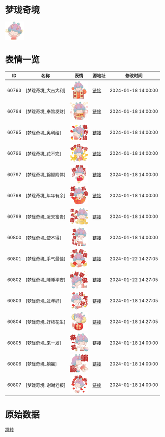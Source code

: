 # 梦珑奇境

<img src="./cover.png" height="60" alt="cover" />

# 表情一览

|ID|名称|表情|源地址|修改时间|
|----|----|----|----|----|
|60793|[梦珑奇境_大吉大利]|<img src="./pic/060793_%5B梦珑奇境_大吉大利%5D.png" height="60" alt="大吉大利"/>|[链接](https://i0.hdslb.com/bfs/garb/e8db901a1aaaf2666f5d499174cdc3909d96dbd2.png)|2024-01-18 14:00:00|
|60794|[梦珑奇境_奉旨发财]|<img src="./pic/060794_%5B梦珑奇境_奉旨发财%5D.png" height="60" alt="奉旨发财"/>|[链接](https://i0.hdslb.com/bfs/garb/559318ac228277b7df27e8aa83a840632f9ac0eb.png)|2024-01-18 14:00:00|
|60795|[梦珑奇境_奥利给]|<img src="./pic/060795_%5B梦珑奇境_奥利给%5D.png" height="60" alt="奥利给"/>|[链接](https://i0.hdslb.com/bfs/garb/52bb64a0efb7a0d8bea6fd80ab8147d8562bd535.png)|2024-01-18 14:00:00|
|60796|[梦珑奇境_花不完]|<img src="./pic/060796_%5B梦珑奇境_花不完%5D.png" height="60" alt="花不完"/>|[链接](https://i0.hdslb.com/bfs/garb/51a3f9835be9fede45838024a00517b57b5e7b5f.png)|2024-01-18 14:00:00|
|60797|[梦珑奇境_锦鲤附体]|<img src="./pic/060797_%5B梦珑奇境_锦鲤附体%5D.png" height="60" alt="锦鲤附体"/>|[链接](https://i0.hdslb.com/bfs/garb/9f2bf515c1c31400f5ca09056a00760f62378eca.png)|2024-01-18 14:00:00|
|60798|[梦珑奇境_年年有余]|<img src="./pic/060798_%5B梦珑奇境_年年有余%5D.png" height="60" alt="年年有余"/>|[链接](https://i0.hdslb.com/bfs/garb/dd7cda6cd8ab7d2f759116013ca402d5f0d33eaa.png)|2024-01-18 14:00:00|
|60799|[梦珑奇境_泼天富贵]|<img src="./pic/060799_%5B梦珑奇境_泼天富贵%5D.png" height="60" alt="泼天富贵"/>|[链接](https://i0.hdslb.com/bfs/garb/f831fd5b26244b182bda5d5517760f6fd167953b.png)|2024-01-18 14:00:00|
|60800|[梦珑奇境_使不得]|<img src="./pic/060800_%5B梦珑奇境_使不得%5D.png" height="60" alt="使不得"/>|[链接](https://i0.hdslb.com/bfs/garb/656081fd92e04a7495de9a233d9a2733845ae803.png)|2024-01-18 14:00:00|
|60801|[梦珑奇境_手气最佳]|<img src="./pic/060801_%5B梦珑奇境_手气最佳%5D.png" height="60" alt="手气最佳"/>|[链接](https://i0.hdslb.com/bfs/garb/b38dbdcd36d8125de2705ea51e67af4675a33339.png)|2024-01-22 14:27:05|
|60802|[梦珑奇境_睡睡平安]|<img src="./pic/060802_%5B梦珑奇境_睡睡平安%5D.png" height="60" alt="睡睡平安"/>|[链接](https://i0.hdslb.com/bfs/garb/00efeebf3b841d69043d8b1cef912b9c1ac294c9.png)|2024-01-22 14:27:05|
|60803|[梦珑奇境_过年好]|<img src="./pic/060803_%5B梦珑奇境_过年好%5D.png" height="60" alt="过年好"/>|[链接](https://i0.hdslb.com/bfs/garb/bb9e9b0c4574c844a8089d95094c67811b78ce80.png)|2024-01-18 14:27:05|
|60804|[梦珑奇境_好柿花生]|<img src="./pic/060804_%5B梦珑奇境_好柿花生%5D.png" height="60" alt="好柿花生"/>|[链接](https://i0.hdslb.com/bfs/garb/e6cb404d3ffba559e5d1d007c04a6b15290fe51f.png)|2024-01-18 14:27:05|
|60805|[梦珑奇境_来一发]|<img src="./pic/060805_%5B梦珑奇境_来一发%5D.png" height="60" alt="来一发"/>|[链接](https://i0.hdslb.com/bfs/garb/cbc7b6a103671679303b24f995a64a7b35ae6332.png)|2024-01-18 14:00:00|
|60806|[梦珑奇境_躺赢]|<img src="./pic/060806_%5B梦珑奇境_躺赢%5D.png" height="60" alt="躺赢"/>|[链接](https://i0.hdslb.com/bfs/garb/1ac950c4876f0e6eae519aa7db1289e7bda695b1.png)|2024-01-18 14:00:00|
|60807|[梦珑奇境_谢谢老板]|<img src="./pic/060807_%5B梦珑奇境_谢谢老板%5D.png" height="60" alt="谢谢老板"/>|[链接](https://i0.hdslb.com/bfs/garb/9d452738310fcf8899bad4bc255f42c6db31a78c.png)|2024-01-18 14:00:00|

# 原始数据

[跳转](./raw.json)

